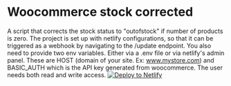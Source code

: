 # Woocommerce stock corrected
A script that corrects the stock status to "outofstock" if number of products is zero.
The project is set up with netlify configurations, so that it can be triggered as a webhook by navigating to the /update endpoint. You also need to provide two env variables. Either via a .env file or via netlify's admin panel. These are HOST (domain of your site. Ex: www.mystore.com) and BASIC_AUTH which is the API key generated from woocommerce. The user needs both read and write access.
[![Deploy to Netlify](https://www.netlify.com/img/deploy/button.svg)](https://app.netlify.com/start/deploy?repository=https://github.com/oleeskild/)
